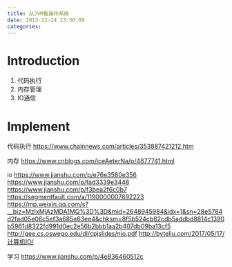 ```yaml
---
title: 从JVM看操作系统
date: 2013-12-24 23:30:09
categories:
---
```


# Introduction
1. 代码执行
2. 内存管理
3. IO通信

# Implement

代码执行
https://www.chainnews.com/articles/353887421212.htm

内存
https://www.cnblogs.com/iceAeterNa/p/4877741.html

io
https://www.jianshu.com/p/e76e3580e356
https://www.jianshu.com/p/fad3339e3448
https://www.jianshu.com/p/f3bea2f6c0b7
https://segmentfault.com/a/1190000007692223
https://mp.weixin.qq.com/s?__biz=MzIxMjAzMDA1MQ%3D%3D&mid=2648945984&idx=1&sn=28e5784d2fad05e06c5ef3a685e63ee4&chksm=8f5b524cb82cdb5addbd8814c1390b5961d8322fd991d0ec2e56b2bbb1aa2b407db09ba13cf5
http://gee.cs.oswego.edu/dl/cpjslides/nio.pdf
http://byteliu.com/2017/05/17/计算机IO/

学习
https://www.jianshu.com/p/4e836460512c